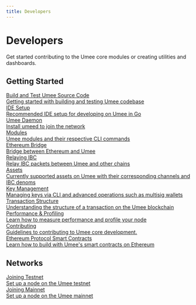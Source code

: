 ```yaml
---
title: Developers
---
```

# Developers

Get started contributing to the Umee core modules or creating utilities and dashboards.

 ## Getting Started
<div class="cards twoColumn">
<a href="" class="card">
    <img src="" class="filter-icon" />
    <div class="title">
      Build and Test Umee Source Code
    </div>
    <div class="text">
      Getting started with building and testing Umee codebase
    </div>
  </a>


  <a href="" class="card">
    <img src="" class="filter-icon" />
    <div class="title">
      IDE Setup
    </div>
    <div class="text">
      Recommended IDE setup for developing on Umee in Go
    </div>
  </a>
  
  <a href="" class="card">
    <img src="" class="filter-icon"/>
    <div class="title">
     Umee Daemon
    </div>
    <div class="text">
      Install umeed to join the network
    </div>
  </a>


  <a href="" class="card">
    <img src="" class="filter-icon"/>
    <div class="title">
     Modules
    </div>
    <div class="text">
      Umee modules and their respective CLI commands
    </div>
  </a>

  <a href="" class="card">
    <img src="" class="filter-icon"/>
    <div class="title">
     Ethereum Bridge
    </div>
    <div class="text">
      Bridge between Ethereum and Umee
    </div>
  </a>

  <a href="" class="card">
    <img src="" class="filter-icon"/>
    <div class="title">
     Relaying IBC
    </div>
    <div class="text">
      Relay IBC packets between Umee and other chains
    </div>
  </a>

  <a href="" class="card">
    <img src="" class="filter-icon"/>
    <div class="title">
     Assets
    </div>
    <div class="text">
     Currently supported assets on Umee with their corresponding channels and IBC denoms
    </div>
  </a>

  <a href="" class="card">
    <img src="" class="filter-icon"/>
    <div class="title">
     Key Management
    </div>
    <div class="text">
     Managing keys via CLI and advanced operations such as multisig wallets
    </div>
  </a>

  <a href="" class="card">
    <img src="" class="filter-icon"/>
    <div class="title">
     Transaction Structure
    </div>
    <div class="text">
     Understanding the structure of a transaction on the Umee blockchain
    </div>
  </a>

  <a href="" class="card">
    <img src="" class="filter-icon"/>
    <div class="title">
     Performance & Profiling
    </div>
    <div class="text">
     Learn how to measure performance and profile your node
    </div>
  </a>

  <a href="" class="card">
    <img src="" class="filter-icon" />
    <div class="title">
      Contributing
    </div>
    <div class="text">
      Guidelines to contributing to Umee core development.
    </div>
  </a>

  <a href="" class="card">
    <img src="" class="filter-icon" />
    <div class="title">
      Ethereum Protocol Smart Contracts
    </div>
    <div class="text">
      Learn how to build with Umee's smart contracts on Ethereum
    </div>
  </a>

 </div>


 ## Networks
 <div class="cards twoColumn" >
  
  <a href="" class="card">
       <!-- <img src="/img/flask-test.svg" class="filter-icon"/> -->
    <div class="title">
     Joining Testnet
    </div>
    <div class="text">
     Set up a node on the Umee testnet
    </div>
  </a> 

  <a href="" class="card">
    <img src="" class="filter-icon"/>
    <div class="title">
     Joining Mainnet
    </div>
    <div class="text">
      Set up a node on the Umee mainnet
    </div>
  </a>
 </div>
